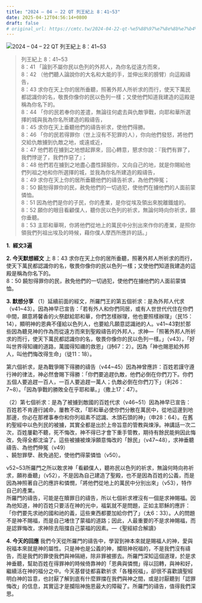 ```yaml
---
title: "2024 – 04 – 22 QT 列王紀上 8：41~53"
date: 2025-04-12T04:56:14+0800
draft: false
# original_url: https://cmtc.tw/2024-04-22-qt-%e5%88%97%e7%8e%8b%e7%b4%80%e4%b8%8a-8%ef%bc%9a4153
---
```


![2024 – 04 – 22 QT 列王紀上 8：41\~53](/images/qt.jpg  "2024 – 04 – 22 QT 列王紀上 8：41\~53")

> 列王紀上 8：41\~53  
> 8：41 「論到不屬你民以色列的外邦人，為你名從遠方而來，  
> 8：42 （他們聽人論說你的大名和大能的手，並伸出來的膀臂）向這殿禱告，  
> 8：43 求你在天上你的居所垂聽，照著外邦人所祈求的而行，使天下萬民都認識你的名，敬畏你像你的民以色列一樣；又使他們知道我建造的這殿是稱為你名下的。  
> 8：44 「你的民若奉你的差遣，無論往何處去與仇敵爭戰，向耶和華所選擇的城與我為你名所建造的殿禱告，  
> 8：45 求你在天上垂聽他們的禱告祈求，使他們得勝。  
> 8：46 「你的民若得罪你（世上沒有不犯罪的人），你向他們發怒，將他們交給仇敵擄到仇敵之地，或遠或近，  
> 8：47 他們若在擄到之地想起罪來，回心轉意，懇求你說：『我們有罪了，我們悖逆了，我們作惡了』；  
> 8：48 他們若在擄到之地盡心盡性歸服你，又向自己的地，就是你賜給他們列祖之地和你所選擇的城，並我為你名所建造的殿禱告，  
> 8：49 求你在天上你的居所垂聽他們的禱告祈求，為他們伸冤；  
> 8：50 饒恕得罪你的民，赦免他們的一切過犯，使他們在擄他們的人面前蒙憐恤。  
> 8：51 因為他們是你的子民，你的產業，是你從埃及領出來脫離鐵爐的。  
> 8：52 願你的眼目看顧僕人，聽你民以色列的祈求，無論何時向你祈求，願你垂聽。  
> 8：53 主耶和華啊，你將他們從地上的萬民中分別出來作你的產業，是照你領我們列祖出埃及的時候，藉你僕人摩西所應許的話。」

**1.  經文3遍**

**2. 今天默想經文**
上 8：43 求你在天上你的居所垂聽，照著外邦人所祈求的而行，使天下萬民都認識你的名，敬畏你像你的民以色列一樣；又使他們知道我建造的這殿是稱為你名下的。  
8：50 饒恕得罪你的民，赦免他們的一切過犯，使他們在擄他們的人面前蒙憐恤。

**3. 默想分享**
（1）延續前面的經文，所羅門王的第五個祈求：是為外邦人代求（v41\~43）。因為神早已宣告：「若有外人和你們同居，或有人世世代代住在你們中間，願意將馨香的火祭獻給耶和華，你們怎樣辦理，他也要照樣辦理」（民15：14），顯明神的恩典不僅給以色列人，也要給凡願意認識祂的人。v41\~43對於那些因為聽見神的作為而從遠方而來到聖殿禱告的外邦人，求神—「照著外邦人所祈求的而行，使天下萬民都認識你的名，敬畏你像你的民以色列一樣。」（v43），「好叫世界得知禰的道路，萬國得知禰的救恩」（詩67：2）。因為「神也賜恩給外邦人，叫他們悔改得生命」（徒11：18）。

第六個祈求，是為戰爭賜下得勝的禱告（v44\~45）因為神曾應許：百姓若謹守遵行神的律法，神必然會賜下得勝：「你們要追趕仇敵，他們必倒在你們刀下。你們五個人要追趕一百人，一百人要追趕一萬人；仇敵必倒在你們刀下」（利26：7\~8）。「因為爭戰的勝敗全在乎耶和華。」（撒上17：47）。

（2）第七個祈求：是為了被擄到敵國的百姓代求（v46\~51）因為神早已宣告：百姓若不肯遵行誡命，屢教不改，「耶和華必使你們分散在萬民中，從地這邊到地那邊，你必在那裡事奉你和你列祖素不認識、木頭石頭的神」（申28：64）。在舊約聖經中以色列民的被擄，其實全都是出於上帝旨意的管教與煉淨。神講話一次二次，百姓屢勸不聽，死不悔改，神不得已才會下重手管教，期待有餘民能夠因此悔改，免得全都沈淪了。這些被擄被煉淨願意悔改的「餘民」（v47\~48），求神垂聽禱告、為他們伸冤（v49）  
、饒恕罪孽、赦免過犯，使他們得蒙憐恤（v50）。

v52\~53所羅門之所以敢求神「看顧僕人，聽祢民以色列的祈求，無論何時向祢祈求，願祢垂聽」（v52），不是因為自己建造了聖殿，也不是因為百姓的公義，而是因為神照著自己的應許和憐憫，「將他們從地上的萬民中分別出來」（v53），特作自己的產業。  
所羅門的禱告，可能是在贖罪日的禱告，所以七個祈求裡沒有一個是求神賜福。因為他知道，神的百姓只要活在神的光中，福氣就不是問題，正如主耶穌的應許：「你們要先求祂的國和祂的義，這些東西都要加給你們了」（太6：33）。人的問題不是神不賜福，而是自己堵住了蒙福的道路；因此，人最重要的不是求神賜福，而是認罪悔改，求神除去阻擋自己蒙福的因素。—《聖經綜合解讀》

**4. 今天的回應**
我們今天從所羅門的禱告中，學習到神本來就是賜福人的神，愛與祝福本來就是神的屬性。只是神也是公義的神，攔阻神祝福的，不是我們沒有禱告，而是我們的罪使我們與神隔絕，除非罪被挪去。所羅門深知這個道理，於是求神垂聽，幫助百姓在得罪神的時候倚靠神的「恩典與憐憫」得以回轉，與神和好，繼續活在神的福分之中。今天基督徒都喜歡祈求「各種祝福」，卻很不喜歡讀聖經明白神的旨意，也討厭了解到底有什麼罪擋在我們與神之間，或是討厭聽到「認罪悔改」的信息，其實這才是攔阻神施恩最大的障礙了。所羅門的禱告，值得我們深思。
